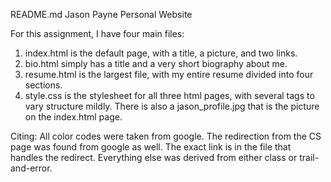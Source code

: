 README.md
Jason Payne
Personal Website

For this assignment, I have four main files: 
1) index.html is the default page, with a title, a picture, and two links.
2) bio.html simply has a title and a very short biography about me.
3) resume.html is the largest file, with my entire resume divided into four sections.
4) style.css is the stylesheet for all three html pages, with several tags to vary structure mildly. 
There is also a jason_profile.jpg that is the picture on the index.html page.

Citing:
All color codes were taken from google.
The redirection from the CS page was found from google as well. The exact link is in the file that handles the redirect.
Everything else was derived from either class or trail-and-error. 